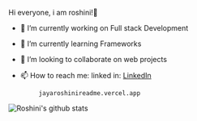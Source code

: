  Hi everyone, i am roshini!🙋‍

- 🔭 I’m currently working on Full stack Development
- 🌱 I’m currently learning Frameworks
- 👯 I’m looking to collaborate on web projects
- 📫 How to reach me: linked in: [LinkedIn](https://www.linkedin.com/in/jaya-roshini-3b36a71b1)
                      
           jayaroshinireadme.vercel.app


![Roshini's github stats](https://github-jayaroshinireadme.vercel.app/api?username=JAYAROSHINI2112&show_icons=true&theme=radical)
           
                      


